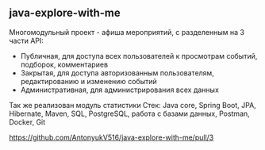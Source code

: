  ## java-explore-with-me
Многомодульный проект - афиша мероприятий, с разделенным на 3 части API: 
- Публичная, для доступа всех пользователей к просмотрам событий, подборок, комментариев
- Закрытая, для доступа авторизованным пользователям, редактированию и изменению событий
- Административная, для администрирования всех данных 

 Так же реализован модуль статистики
 Стек: Java core, Spring Boot, JPA, Hibernate, Maven, SQL, PostgreSQL, работа с базами данных, Postman, Docker, Git

https://github.com/AntonyukV516/java-explore-with-me/pull/3
